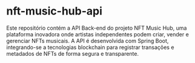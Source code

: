 # nft-music-hub-api
Este repositório contém a API Back-end do projeto NFT Music Hub, uma plataforma inovadora onde artistas independentes podem criar, vender e gerenciar NFTs musicais. A API é desenvolvida com Spring Boot, integrando-se a tecnologias blockchain para registrar transações e metadados de NFTs de forma segura e transparente.

